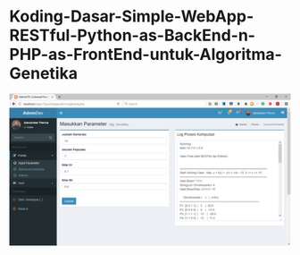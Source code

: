 # Koding-Dasar-Simple-WebApp-RESTful-Python-as-BackEnd-n-PHP-as-FrontEnd-untuk-Algoritma-Genetika
![image](https://raw.githubusercontent.com/imamcs19/Koding-Dasar-Simple-WebApp-RESTful-Python-as-BackEnd-n-PHP-as-FrontEnd-untuk-Algoritma-Genetika/main/RESTful%20API%20Python%20Web%20and%20PHP.png)
